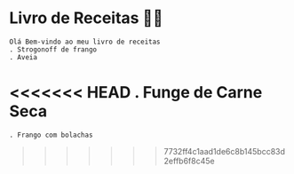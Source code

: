# Livro de Receitas 👨‍🍳

    Olá Bem-vindo ao meu livro de receitas
    . Strogonoff de frango
    . Aveia
<<<<<<< HEAD
    . Funge de Carne Seca
=======
    . Frango com bolachas
>>>>>>> 7732ff4c1aad1de6c8b145bcc83d2effb6f8c45e
